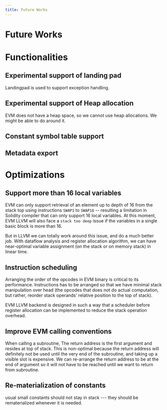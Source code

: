 ```yaml
---
title: Future Works
---
```


# Future Works

# Functionalities
## Experimental support of landing pad
Landingpad is used to support exception handling.

## Experimental support of Heap allocation
EVM does not have a heap space, so we cannot use heap allocations. We might be able to do around it.

## Constant symbol table support

## Metadata export


# Optimizations
## Support more than 16 local variables
EVM can only support retrieval of an element up to depth of 16 from the stack top using instructions `SWAP1` to `SWAP16` -- resulting a limitation in Solidity compiler that can only support 16 local variables. At this moment, EVM LLVM will also face a `stack too deep` issue if the variables in a single basic block is more than 16.

But in LLVM we can totally work around this issue, and do a much better job. With dataflow analysis and register allocation algorithm, we can have near-optimal variable assignment (on the stack or on memory stack) in linear time.

## Instruction scheduling
Arranging the order of the opcodes in EVM binary is critical to its performance. Instructions has to be arranged so that we have minimal stack manipulation over head (the opcodes that does not do actual computation, but rather, reorder stack operands' relative position to the top of stack). 

EVM LLVM backend is designed in such a way that a scheduler before register allocation can be implemented to reduce the stack operation overhead. 

## Improve EVM calling conventions
When calling a subroutine, The return address is the first argument and resides at top of stack. This is non-optimal because the return address will definitely not be used until the very end of the subroutine, and taking up a visible slot is expensive. We can re-arrange the return address to be at the end of argument so it will not have to be reached until we want to return from subroutine.

## Re-materialization of constants
usual small constants should not stay in stack --- they should be rematerialized whenever it is needed.